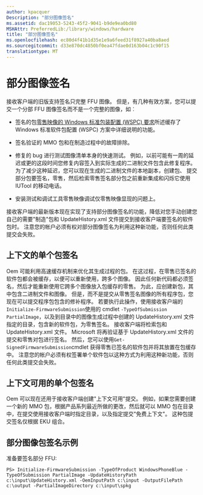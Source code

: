 ```yaml
---
author: kpacquer
Description: "部分图像签名"
ms.assetid: dac19053-5243-45f2-9041-b9de9ea0bd80
MSHAttr: PreferredLib:/library/windows/hardware
title: "部分图像签名"
ms.openlocfilehash: ec80d4f41b1d35e1e9a6feed31f8927a40ba8aed
ms.sourcegitcommit: d33e870dc4850bf0ea47fdae0d163b04c1c90f15
translationtype: MT
---
```

# <a name="partial-image-signing"></a>部分图像签名


接收客户端的旧版支持签名只完整 FFU 图像。 但是，有几种有效方案，您可以提交一个分部 FFU 图像签名而不是一个完整的图像，如︰

-   签名的包[零售映像的 Windows 标准包装配置 (WSPC) 要求](https://msdn.microsoft.com/library/dn756781)所述缓存了 Windows 标准软件包配置 (WSPC) 方案中详细说明的功能。

-   签名验证的 MMO 包和在制造过程中的故障排除。

-   修复的 bug 进行测试图像清单本身的快速测试。 例如，以前可能有一周的延迟或更的这段时间您修复内容签入到实际生成的二进制文件包含此修复程序。 为了减少这种延迟，您可以现在生成的二进制文件的本地副本，创建包、 提交部分包要签名，零售，然后检索零售签名部分包之前重新集成和闪烁它使用 IUTool 的移动电话。

-   安装测试和调试工具零售映像调试仅零售映像显现的问题上。

接收客户端的最新版本现在实现了支持部分图像签名的功能，降低对您手动创建您自己的需要"制造"包和 UpdateHistory.xml 文件提交到接收客户端要签名的软件包时。 注意您的帐户必须有权对部分图像签名为利用这种新功能，否则任何此类提交会失败。

## <a name="span-idcontextualindividualpackagesigningspanspan-idcontextualindividualpackagesigningspanspan-idcontextualindividualpackagesigningspancontextual-individual-package-signing"></a><span id="Contextual_Individual_Package_Signing"></span><span id="contextual_individual_package_signing"></span><span id="CONTEXTUAL_INDIVIDUAL_PACKAGE_SIGNING"></span>上下文的单个包签名


Oem 可能利用高速缓存机制来优化其生成过程的包。 在这过程，在零售已签名的软件包都会被缓存，以便可以重新使用，跨多个图像。 因此任何新代码都必须签名，然后才能重新使用它跨多个图像放入包缓存的零售。 为此，应创建新包，其中包含二进制文件和图像。 但是，而不是提交从零售签名图像的所有程序包，您现在可以提交程序包包含的修补程序。 若要执行此操作，使用接收客户端的`Initialize-FirmwareSubmission`使用的 cmdlet `-TypeOfSubmission PartialImage`，以及到目录中的图像生成过程中创建的 UpdateHistory.xml 文件指定的目录，包含新的软件包，为零售签名。 接收客户端将检索包和 UpdateHistory.xml 文件。 Microsoft 将再验证基于 UpdateHistory.xml 文件的提交和零售对包进行签名。 然后，您可以使用`Get-SignedFirmwareSubmission`cmdlet 获得零售已签名的软件包并将其放置在包缓存中。 注意您的帐户必须有权签署单个软件包以这种方式为利用这种新功能，否则任何此类提交会失败。

## <a name="span-idcontextfreeindividualpackagesigningspanspan-idcontextfreeindividualpackagesigningspanspan-idcontextfreeindividualpackagesigningspancontext-free-individual-package-signing"></a><span id="Context_Free_Individual_Package_Signing"></span><span id="context_free_individual_package_signing"></span><span id="CONTEXT_FREE_INDIVIDUAL_PACKAGE_SIGNING"></span>上下文可用的单个包签名


Oem 可以现在还用于接收客户端创建"上下文可用"提交。 例如，如果您需要创建一个新的 MMO 包，根据产品系列最近所做的更改，然后就可以 MMO 包在目录中，在提交使用接收客户端时指定目录，以及指定提交"免费上下文"。 这种包提交签名仅根据 EKU 组合。

## <a name="span-idpartialimagepackagesigningexamplespanspan-idpartialimagepackagesigningexamplespanspan-idpartialimagepackagesigningexamplespanpartial-image-package-signing-example"></a><span id="Partial_Image_Package_Signing_Example"></span><span id="partial_image_package_signing_example"></span><span id="PARTIAL_IMAGE_PACKAGE_SIGNING_EXAMPLE"></span>部分图像包签名示例


准备要签名部分 FFU:

``` syntax
PS> Initialize-FirmwareSubmission -TypeOfProduct WindowsPhoneBlue -TypeOfSubmission PartialImage -UpdateHistoryPath c:\input\UpdateHistory.xml -OemInputPath c:\input -OutputFilePath c:\output -PartialImageDirectory c:\input\spkg
```

 

 





